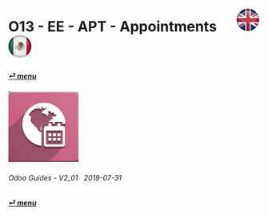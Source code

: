 # O13 - EE - APT - Appointments &nbsp;&nbsp;&nbsp;&nbsp; [![en-uk](/doc/img/en-uk_flag_button_small.png)](/en-uk/o13/ee/apt/en-uk-o13-ee-apt-appointments-guides.md) [ ![es-mx](/doc/img/es-mx_flag_button_small.png)](/es-mx/o13/ee/apt/es-mx-o13-ee-apt-appointments-guides.md)
#### [_&#x23CE; menu_](/es-mx/o13/ee/es-mx-o13-ee-guides-menu.md)  
### ![apt](/doc/img/appointments.png)
	
###### Odoo Guides - V2_01 &nbsp; 2019-07-31  
**[_&#x23CE; menu_](/es-mx/o13/ee/es-mx-o13-ee-guides-menu.md)**  

